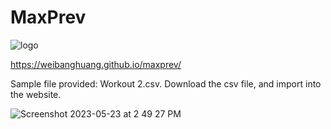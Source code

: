 # MaxPrev


![logo](https://github.com/weibanghuang/maxprev/assets/77127321/ce46b42e-065c-41c6-afcf-99bb62ffe72a)

https://weibanghuang.github.io/maxprev/

Sample file provided: Workout 2.csv. 
Download the csv file, and import into the website. 


![Screenshot 2023-05-23 at 2 49 27 PM](https://github.com/weibanghuang/maxprev/assets/77127321/b73b4a26-a729-435d-ae0a-eed4800ef576)
